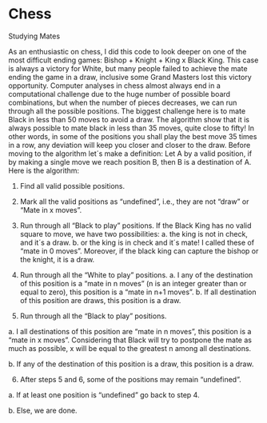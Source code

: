 # Chess
Studying Mates

As an enthusiastic on chess, I did this code to look deeper on one of the most difficult ending games: Bishop + Knight + King x Black King.
This case is always a victory for White, but many people failed to achieve the mate ending the game in a draw, inclusive some Grand Masters lost this victory opportunity. 
Computer analyses in chess almost always end in a computational challenge due to the huge number of possible board combinations, but when the number of pieces decreases, we can run through all the possible positions. 
The biggest challenge here is to mate Black in less than 50 moves to avoid a draw. The algorithm show that it is always possible to mate black in less than 35 moves, quite close to fifty! In other words, in some of the positions you shall play the best move 35 times in a row, any deviation will keep you closer and closer to the draw.
Before moving to the algorithm let´s make a definition: Let A by a valid position, if by making a single move we reach position B, then B is a destination of A. 
Here is the algorithm:
1.	Find all valid possible positions.

2.	Mark all the valid positions as “undefined”, i.e., they are not “draw” or “Mate in x moves”.

3.	Run through all “Black to play” positions. If the Black King has no valid square to move, we have two possibilities: 
a.	the king is not in check, and it´s a draw. 
b.	or the king is in check and it´s mate! I called these of “mate in 0 moves”.
Moreover, if the black king can capture the bishop or the knight, it is a draw.

4.	Run through all the “White to play” positions. 
a.	I any of the destination of this position is a “mate in n moves” (n is an integer greater than or equal to zero), this position is a “mate in n+1 moves”.
b.	If all destination of this position are draws, this position is a draw.  

5.	Run through all the “Black to play” positions. 

a.	I all destinations of this position are “mate in n moves”, this position is a “mate in x moves”. Considering that Black will try to postpone the mate as much as possible, x will be equal to the greatest n among all destinations. 
 
b.	If any of the destination of this position is a draw, this position is a draw.  

6.	After steps 5 and 6, some of the positions may remain “undefined”.

a.	If at least one position is “undefined” go back to step 4.

b.	Else, we are done.
